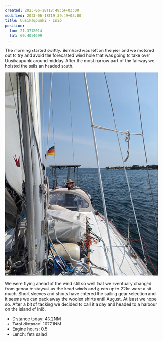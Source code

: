 ```yaml
---
created: 2023-06-18T18:49:56+03:00
modified: 2023-06-18T19:39:19+03:00
title: Uusikaupunki - Iniö
position:
  lon: 21.3772014
  lat: 60.4054699
---
```


The morning started swiftly. Bernhard was left on the pier and we motored out to try and avoid the forecasted wind hole that was going to take over Uusikaupunki around midday. After the most narrow part of the fairway we hoisted the sails an headed south. 

![Image](../2023/3021d76fb9762c69a22c7f3c0bb6dddf.jpg) 

We were flying ahead of the wind still so well that we eventually changed from genoa to staysail as the head winds and gusts up to 22kn were a bit much. Short sleeves and shorts have entered the sailing gear selection and it seems we can pack away the woolen shirts until August. At least we hope so. After a bit of tacking we decided to call it a day and headed to a harbour on the island of Iniö.

* Distance today: 43.2NM
* Total distance: 1677.1NM
* Engine hours: 0.5
* Lunch: feta salad
